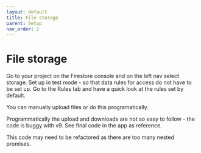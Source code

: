 ```yaml
---
layout: default
title: File storage
parent: Setup
nav_order: 2
---
```

# File storage

Go to your project on the Firestore console and on the left nav select storage. Set up in test mode - so that data rules for access do not have to be set up. Go to the Rules tab and have a quick look at the rules set by default.

You can manually upload files or do this programatically.

Programmatically the upload and downloads are not so easy to follow - the code is buggy with v9. See final code in the app as reference.

This code may need to be refactored as there are too many nested promises.
